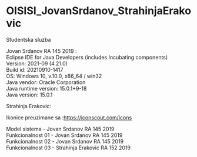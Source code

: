 # OISISI_JovanSrdanov_StrahinjaErakovic
Studentska sluzba 

Jovan Srdanov RA 145 2019 :  
Eclipse IDE for Java Developers (includes Incubating components)  
Version: 2021-09 (4.21.0)  
Build id: 20210910-1417  
OS: Windows 10, v.10.0, x86_64 / win32  
Java vendor: Oracle Corporation  
Java runtime version: 15.0.1+9-18  
Java version: 15.0.1  

Strahinja Erakovic:  

Ikonice preuzimane sa :https://iconscout.com/icons

Model sistema - Jovan Srdanov RA 145 2019  
Funkcionalnost 01 - Jovan Srdanov RA 145 2019  
Funkcionalnost 02 - Jovan Srdanov RA 145 2019  
Funkcionalnost 03 - Strahinja Erakovic RA 152 2019
